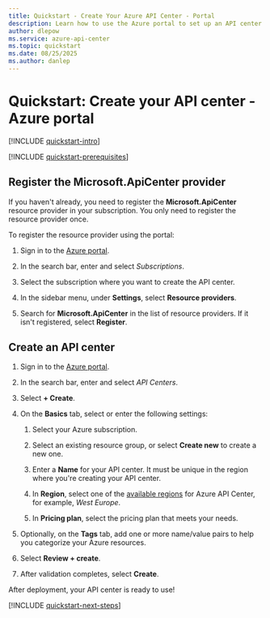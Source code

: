 ```yaml
---
title: Quickstart - Create Your Azure API Center - Portal
description: Learn how to use the Azure portal to set up an API center for API discovery, reuse, and governance. 
author: dlepow
ms.service: azure-api-center
ms.topic: quickstart
ms.date: 08/25/2025
ms.author: danlep 
---
```


# Quickstart: Create your API center - Azure portal

[!INCLUDE [quickstart-intro](includes/quickstart-intro.md)]

[!INCLUDE [quickstart-prerequisites](includes/quickstart-prerequisites.md)]

## Register the Microsoft.ApiCenter provider

If you haven't already, you need to register the **Microsoft.ApiCenter** resource provider in your subscription. You only need to register the resource provider once. 

To register the resource provider using the portal:

1. Sign in to the [Azure portal](https://portal.azure.com).

1. In the search bar, enter and select *Subscriptions*.

1. Select the subscription where you want to create the API center.

1. In the sidebar menu, under **Settings**, select **Resource providers**.

1. Search for **Microsoft.ApiCenter** in the list of resource providers. If it isn't registered, select **Register**.

## Create an API center

1. Sign in to the [Azure portal](https://portal.azure.com).

1. In the search bar, enter and select *API Centers*. 

1. Select **+ Create**. 

1. On the **Basics** tab, select or enter the following settings: 

    1. Select your Azure subscription. 

    1. Select an existing resource group, or select **Create new** to create a new one. 

    1. Enter a **Name** for your API center. It must be unique in the region where you're creating your API center. 

    1. In **Region**, select one of the [available regions](overview.md#available-regions) for Azure API Center, for example, *West Europe*. 

    1. In **Pricing plan**, select the pricing plan that meets your needs. 

1. Optionally, on the **Tags** tab, add one or more name/value pairs to help you categorize your Azure resources.

1. Select **Review + create**. 

1. After validation completes, select **Create**.

After deployment, your API center is ready to use!

[!INCLUDE [quickstart-next-steps](includes/quickstart-next-steps.md)]


